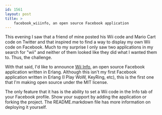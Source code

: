 ```yaml
---
id: 1561
layout: post
title: >
    facebook_wiiinfo, an open source Facebook application
---
```


This evening I saw that a friend of mine posted his Wii code and Mario Cart code on Twitter and that inspired me to find a way to display my own Wii code on Facebook. Much to my surprise I only saw two applications in my search for "wii" and neither of them looked like they did what I wanted them to. Thus, the challenge.

With that said, I'd like to announce [Wii Info](http://apps.new.facebook.com/wiiinfo/), an open source Facebook application written in Erlang. Although this isn't my first Facebook application written in Erlang (I Play WoW, KeyRing, etc), this is the first one that I'm making open source under the MIT license.

The only feature that it has is the ability to set a Wii code in the Info tab of your Facebook profile. Show your support by adding the application or forking the project. The README.markdown file has more information on deploying it yourself.
